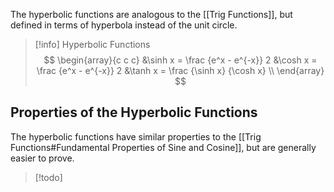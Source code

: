 The hyperbolic functions are analogous to the [[Trig Functions]], but defined in terms of hyperbola instead of the unit circle.

> [!info] Hyperbolic Functions
> $$
> \begin{array}{c c c}
> &\sinh x = \frac {e^x - e^{-x}}  2 &\cosh x = \frac {e^x - e^{-x}}  2 &\tanh x = \frac {\sinh x} {\cosh x} \\
> \end{array}
> $$

## Properties of the Hyperbolic Functions

The hyperbolic functions have similar properties to the [[Trig Functions#Fundamental Properties of Sine and Cosine]], but are generally easier to prove.

> [!todo]